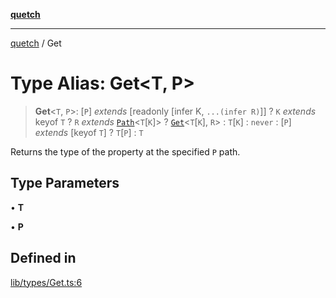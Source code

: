 [**quetch**](../README.md)

***

[quetch](../README.md) / Get

# Type Alias: Get\<T, P\>

> **Get**\<`T`, `P`\>: [`P`] *extends* [readonly [infer K, `...(infer R)`]] ? `K` *extends* keyof `T` ? `R` *extends* [`Path`](Path.md)\<`T`\[`K`\]\> ? [`Get`](Get.md)\<`T`\[`K`\], `R`\> : `T`\[`K`\] : `never` : [`P`] *extends* [keyof `T`] ? `T`\[`P`\] : `T`

Returns the type of the property at the specified `P` path.

## Type Parameters

• **T**

• **P**

## Defined in

[lib/types/Get.ts:6](https://github.com/nevoland/quetch/blob/d3c3874b3b683738adb5be9e083a7d95e2758c83/lib/types/Get.ts#L6)
